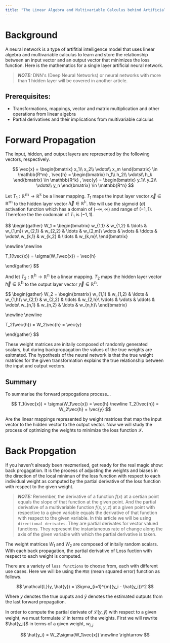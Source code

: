 ```yaml
---
title: "The Linear Algebra and Multivariable Calculus behind Artificial Neural Networks"
---
```



# Background

A neural network is a type of artifitial intelligence model that uses linear algebra and multivariable calculus to learn and store the relationship between an input vector and an output vector that minimizes the loss function. Here is the mathematics for a single layer artificial neural network.

> **_NOTE:_** DNN's (Deep Neural Networks) or neural networks with more than 1 hidden layer will be covered in another article.

## Prerequisites:
- Transformations, mappings, vector and matrix multiplication and other operations from linear algebra
- Partial derivatives and their implications from multivariable calculus

# Forward Propagation
The input, hidden, and output layers are represented by the following vectors, respectively.


$$
\vec{x} =
\begin{bmatrix}
	x_1\\
	x_2\\
	\vdots\\
	x_m
\end{bmatrix} \in \mathbb{R^m}
,
\vec{h} =
\begin{bmatrix}
	h_1\\
	h_2\\
	\vdots\\
	h_k
\end{bmatrix} \in \mathbb{R^k}
,
\vec{y} =
\begin{bmatrix}
	y_1\\
	y_2\\
	\vdots\\
	y_n
\end{bmatrix} \in \mathbb{R^n}
$$


Let $T_1: \mathbb{R^m}	\rightarrow \mathbb{R^k}$ be a linear mapping. $T_1$ maps the input layer vector $\vec{x} \in \mathbb{R^m}$ to the hidden layer vector  $\vec{h} \in \mathbb{R^k}$. We will use the sigmoid ($\sigma$) activation function which has a domain of $(-\infty,\infty)$ and range of $(-1,1)$. Therefore the the codomain of $T_1$ is $(-1,1)$.


$$
\begin{gather}
W_1 =
	\begin{bmatrix}
	w_{1,1} & w_{1,2} & \ldots & w_{1,m}\\
	w_{2,1} & w_{2,2} & \ldots & w_{2,m}\\
	\vdots & \vdots & \ddots & \vdots\\
	w_{k,1} & w_{k,2} & \ldots & w_{k,m}\\
	\end{bmatrix}

\newline
\newline

T_1(\vec{x}) = \sigma(W_1\vec{x}) = \vec{h}

\end{gather}
$$


And let $T_2: \mathbb{R^h}	\rightarrow \mathbb{R^n}$ be a linear mapping. $T_2$ maps the hidden layer vector $\vec{h} \in \mathbb{R^h}$ to the output layer vector  $\vec{y} \in \mathbb{R^n}$.


$$
\begin{gather}
W_2 = \begin{bmatrix}
	w_{1,1} & w_{1,2} & \ldots & w_{1,h}\\
	w_{2,1} & w_{2,2} & \ldots & w_{2,h}\\
	\vdots & \vdots & \ddots & \vdots\\
	w_{n,1} & w_{n,2} & \ldots & w_{n,h}\\
	\end{bmatrix}

\newline
\newline

T_2(\vec{h}) = W_2\vec{h} = \vec{y}

\end{gather}
$$


These weight matrices are initally composed of randomly generated scalars, but during backpropagation the values of the true weights are esitmated. The hypothesis of the neural network is that the true weight matrices for the given transformation explains the true relationship between the input and output vectors.

## Summary
To summarise the forward propogations process...

$$
T_1(\vec{x}) = \sigma(W_1\vec{x}) = \vec{h}
\newline
T_2(\vec{h}) = W_2\vec{h} = \vec{y}
$$

Are the linear mappings represented by weight matrices that map the input vector to the hidden vector to the output vector. Now we will study the process of optimizing the weights to minimize the loss function $\mathcal{L}$.

# Back Propgation

If you haven't already been mezmerised, get ready for the real magic show: back progagation. It is the process of adjusting the weights and biases in the direction of the local minimun of the loss function with respect to each individual weight as computed by the partial derivative of the loss function with respect to the given weight.

> **_NOTE:_** Remember, the derivative of a function $f(x)$ at a certian point equals the slope of that function at the given point. And the partial derivative of a multivariable function $f(x,y,z)$ at a given point with respective to a given variable equals the derivative of that function with respect to the given variable. In this article we will be using `directional derivates`. They are partial derivates for vector valued functions. They represent the instantaneous rate of change along the axis of the given variable with which the partial derivative is taken.

The weight matrices $W_1$ and $W_2$ are composed of initally random scalars. With each back propagation, the partial derivative of Loss fuction with respect to each weight is computed.

There are a variety of `loss functions` to choose from, each with different use cases. Here we will be using the `MSE` (mean squared error) function as follows.

$$
\mathcal{L}(y, \hat{y}) = \Sigma_{i=1}^{m}(y_i - \hat{y_i})^2
$$

Where $y$ denotes the true ouputs and $\hat{y}$ denotes the estimated outputs from the last forward propagation.

In order to compute the partial derivate of $\mathcal{L}(y, \hat{y})$ with respect to a given weight, we must formulate $\mathcal{L}$ in terms of the weights. First we will rewrite $\hat{y_i}$ in terms of a given weight, $w_{i,j}$.

$$
\hat{y_i} = W_2\sigma(W_1\vec{x})
\newline
\rightarrow
$$

